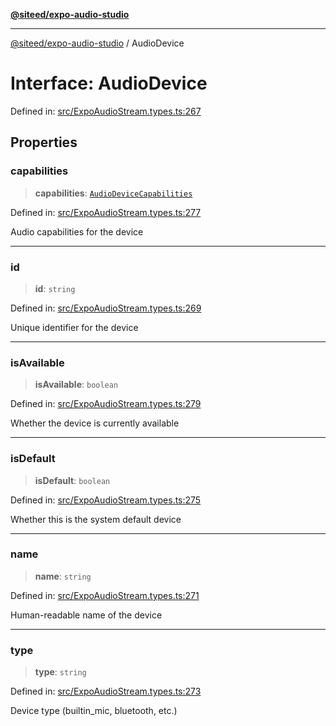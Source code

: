 [**@siteed/expo-audio-studio**](../README.md)

***

[@siteed/expo-audio-studio](../README.md) / AudioDevice

# Interface: AudioDevice

Defined in: [src/ExpoAudioStream.types.ts:267](https://github.com/deeeed/expo-audio-stream/blob/801aa6585cbafa9b58a81bf4356176436fc03ce1/packages/expo-audio-studio/src/ExpoAudioStream.types.ts#L267)

## Properties

### capabilities

> **capabilities**: [`AudioDeviceCapabilities`](AudioDeviceCapabilities.md)

Defined in: [src/ExpoAudioStream.types.ts:277](https://github.com/deeeed/expo-audio-stream/blob/801aa6585cbafa9b58a81bf4356176436fc03ce1/packages/expo-audio-studio/src/ExpoAudioStream.types.ts#L277)

Audio capabilities for the device

***

### id

> **id**: `string`

Defined in: [src/ExpoAudioStream.types.ts:269](https://github.com/deeeed/expo-audio-stream/blob/801aa6585cbafa9b58a81bf4356176436fc03ce1/packages/expo-audio-studio/src/ExpoAudioStream.types.ts#L269)

Unique identifier for the device

***

### isAvailable

> **isAvailable**: `boolean`

Defined in: [src/ExpoAudioStream.types.ts:279](https://github.com/deeeed/expo-audio-stream/blob/801aa6585cbafa9b58a81bf4356176436fc03ce1/packages/expo-audio-studio/src/ExpoAudioStream.types.ts#L279)

Whether the device is currently available

***

### isDefault

> **isDefault**: `boolean`

Defined in: [src/ExpoAudioStream.types.ts:275](https://github.com/deeeed/expo-audio-stream/blob/801aa6585cbafa9b58a81bf4356176436fc03ce1/packages/expo-audio-studio/src/ExpoAudioStream.types.ts#L275)

Whether this is the system default device

***

### name

> **name**: `string`

Defined in: [src/ExpoAudioStream.types.ts:271](https://github.com/deeeed/expo-audio-stream/blob/801aa6585cbafa9b58a81bf4356176436fc03ce1/packages/expo-audio-studio/src/ExpoAudioStream.types.ts#L271)

Human-readable name of the device

***

### type

> **type**: `string`

Defined in: [src/ExpoAudioStream.types.ts:273](https://github.com/deeeed/expo-audio-stream/blob/801aa6585cbafa9b58a81bf4356176436fc03ce1/packages/expo-audio-studio/src/ExpoAudioStream.types.ts#L273)

Device type (builtin_mic, bluetooth, etc.)
